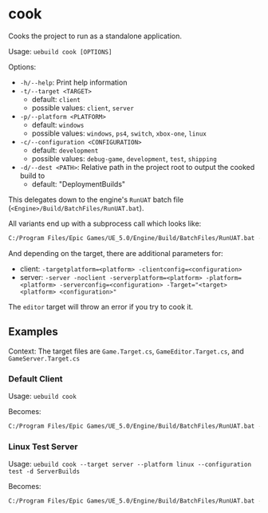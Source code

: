 # cook

Cooks the project to run as a standalone application.

Usage: `uebuild cook [OPTIONS]`

Options:
* `-h/--help`: Print help information
* `-t/--target <TARGET>`
	* default: `client`
	* possible values: `client`, `server`
* `-p/--platform <PLATFORM>`
	* default: `windows`
	* possible values: `windows`, `ps4`, `switch`, `xbox-one`, `linux`
* `-c/--configuration <CONFIGURATION>`
	* default: `development`
	* possible values: `debug-game`, `development`, `test`, `shipping`
* `-d/--dest <PATH>`: Relative path in the project root to output the cooked build to
	* default: "DeploymentBuilds"

This delegates down to the engine's `RunUAT` batch file (`<Engine>/Build/BatchFiles/RunUAT.bat`).

All variants end up with a subprocess call which looks like:

```sh
C:/Program Files/Epic Games/UE_5.0/Engine/Build/BatchFiles/RunUAT.bat -ScriptsForProject="./Game.uproject" BuildCookRun -project="./Game.uproject" -target=<target> -installed -nop4 -build -cook -stage -archive -archivedirectory="<dest>" -ddc=InstalledDerivedDataBackendGraph -pak -prereqs -nodebuginfo -utf8output
```

And depending on the target, there are additional parameters for:
* client: `-targetplatform=<platform> -clientconfig=<configuration>`
* server: `-server -noclient -serverplatform=<platform> -platform=<platform> -serverconfig=<configuration> -Target="<target> <platform> <configuration>"`

The `editor` target will throw an error if you try to cook it.

## Examples

Context: The target files are `Game.Target.cs`, `GameEditor.Target.cs`, and `GameServer.Target.cs`

### Default Client

Usage: `uebuild cook`

Becomes:

```sh
C:/Program Files/Epic Games/UE_5.0/Engine/Build/BatchFiles/RunUAT.bat -ScriptsForProject="./Game.uproject" BuildCookRun -project="./Game.uproject" -target=Game -installed -nop4 -build -cook -stage -archive -archivedirectory="DeploymentBuilds" -ddc=InstalledDerivedDataBackendGraph -pak -prereqs -nodebuginfo -utf8output -targetplatform=Win64 -clientconfig=Development
```

### Linux Test Server

Usage: `uebuild cook --target server --platform linux --configuration test -d ServerBuilds`

Becomes:

```sh
C:/Program Files/Epic Games/UE_5.0/Engine/Build/BatchFiles/RunUAT.bat -ScriptsForProject="./Game.uproject" BuildCookRun -project="./Game.uproject" -target=GameServer -installed -nop4 -build -cook -stage -archive -archivedirectory="ServerBuilds" -ddc=InstalledDerivedDataBackendGraph -pak -prereqs -nodebuginfo -utf8output -server -noclient -serverplatform=Linux -platform=Linux -serverconfig=Test -Target="GameServer Linux Test"
```

